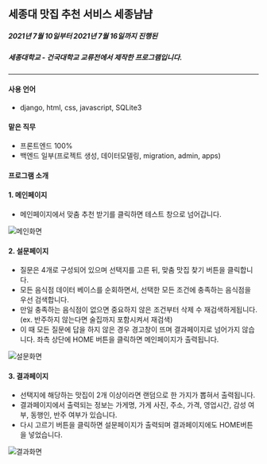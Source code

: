 ## 세종대 맛집 추천 서비스 세종냠냠
##### 2021년 7월 10일부터 2021년 7월 16일까지 진행된
##### 세종대학교 - 건국대학교 교류전에서 제작한 프로그램입니다.

------------

#### 사용 언어
* django, html, css, javascript, SQLite3

#### 맡은 직무
* 프론트엔드 100%
* 백엔드 일부(프로젝트 생성, 데이터모델링, migration, admin, apps)

#### 프로그램 소개

#### 1. 메인페이지
* 메인페이지에서 맞춤 추천 받기를 클릭하면 테스트 창으로 넘어갑니다.

![메인화면](https://user-images.githubusercontent.com/78775910/126878285-cb1695cc-4f43-4cce-a59b-5730df09927f.png)

#### 2. 설문페이지
* 질문은 4개로 구성되어 있으며 선택지를 고른 뒤, 맞춤 맛집 찾기 버튼을 클릭합니다.
* 모든 음식점 데이터 베이스를 순회하면서, 선택한 모든 조건에 충족하는 음식점을 우선 검색합니다.
* 만일 충족하는 음식점이 없으면 중요하지 않은 조건부터 삭제 수 재검색하게됩니다.
(ex. 반주하지 않는다면 술집까지 포함시켜서 재검색)
* 이 때 모든 질문에 답을 하지 않은 경우 경고창이 뜨며 결과페이지로 넘어가지 않습니다.
좌측 상단에 HOME 버튼을 클릭하면 메인페이지가 출력됩니다.

![설문화면](https://user-images.githubusercontent.com/78775910/126878309-1c24fa85-b815-4689-bf0f-22dac4deaf54.png)

#### 3. 결과페이지
* 선택지에 해당하는 맛집이 2개 이상이라면 랜덤으로 한 가지가 뽑혀서 출력됩니다.
* 결과페이지에서 출력되는 정보는 가게명, 가게 사진, 주소, 가격, 영업시간, 감성 여부, 동행인, 반주 여부가 있습니다.
* 다시 고르기 버튼을 클릭하면 설문페이지가 출력되며 결과페이지에도 HOME버튼을 넣었습니다.

![결과화면](https://user-images.githubusercontent.com/78775910/126878310-f94f13c0-baff-4017-8912-53ace0ed2ca7.png)
